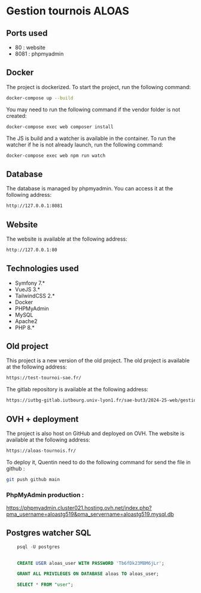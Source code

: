 # Gestion tournois ALOAS

## Ports used
- 80 : website
- 8081 : phpmyadmin

## Docker
The project is dockerized. To start the project, run the following command:
```bash
docker-compose up --build
```
You may need to run the following command if the vendor folder is not created:
```bash
docker-compose exec web composer install
```

The JS is build and a watcher is available in the container. To run the watcher if he is not already launch, run the following command:
```bash
docker-compose exec web npm run watch
```

## Database
The database is managed by phpmyadmin. You can access it at the following address:
```bash
http://127.0.0.1:8081
```

## Website
The website is available at the following address:
```bash
http://127.0.0.1:80
```

## Technologies used
- Symfony 7.*
- VueJS 3.*
- TailwindCSS 2.*
- Docker
- PHPMyAdmin
- MySQL
- Apache2
- PHP 8.*

## Old project

This project is a new version of the old project. The old project is available at the following address:
```bash
https://test-tournoi-sae.fr/
```

The gitlab repository is available at the following address:
```bash
https://iutbg-gitlab.iutbourg.univ-lyon1.fr/sae-but3/2024-25-web/gestiontournois-aloas
```

## OVH + deployment 

The project is also host on GitHub and deployed on OVH. The website is available at the following address:
```bash
https://aloas-tournois.fr/
```

To deploy it, Quentin need to do the following command for send the file in github :
```bash
git push github main
```

### PhpMyAdmin production : 

https://phpmyadmin.cluster021.hosting.ovh.net/index.php?pma_username=aloastg519&pma_servername=aloastg519.mysql.db


## Postgres watcher SQL

```sql
    psql -U postgres
          
 ```
```sql
    CREATE USER aloas_user WITH PASSWORD 'Tb6fDk23MBM6jLr';
```

```sql
    GRANT ALL PRIVILEGES ON DATABASE aloas TO aloas_user;
```

```sql
    SELECT * FROM "user";
```
